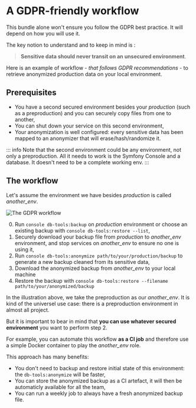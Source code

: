 
# A GDPR-friendly workflow

This bundle alone won't ensure you follow the GDPR best practice.
It will depend on how you will use it.

The key notion to understand and to keep in mind is :

> **Sensitive data should never transit on an unsecured environment**.

Here is an example of workflow - *that follows GDPR recommendations* - to retrieve anonymized
production data on your local environment.

## Prerequisites

* You have a second secured environment besides your *production* (such as a preproduction)
  and you can securely copy files from one to another,
* You can shut down your service on this second environment,
* Your anonymization is well configured: every sensitive data has been
  mapped to an anonymizer that will erase/hash/randomize it.

::: info
Note that the second environment could be any environment, not only a preproduction. All it needs to work
is the Symfony Console and a database. It doesn't need to be a complete working env.
:::

## The workflow

Let's assume the environment we have besides *production* is called *another_env*.

![The GDPR workflow](/public/gdpr-workflow.gif)

0. Run `console db-tools:backup` on *production* environment or
   choose an existing backup with `console db-tools:restore --list`,
1. Securely download your backup file from *production* to *another_env* environment,
   and stop services on *another_env* to ensure no one is using it,
2. Run `console db-tools:anonymize path/to/your/production/backup` to generate
   a new backup cleaned from its sensitive data,
3. Download the anonymized backup from *another_env* to your local machine
4. Restore the backup with `console db-tools:restore --filename path/to/your/anonymized/backup`

In the illustration above, we take the preproduction as our *another_env*. It is kind of
the universel use case: there is a preproduction environment in almost all project.

But it is important to bear in mind that **you can use whatever secured environment** you want to perform
step 2.

For example, you can automate this workflow **as a CI job** and therefore use a simple Docker container
to play the *another_env* role.

This approach has many benefits:
* You don't need to backup and restore initial state of this environment:
  the `db-tools:anonymize` will be faster,
* You can store the anonymized backup as a CI artefact, it will then be automaticly available for
  all the team,
* You can run a weekly job to always have a fresh anonymized backup file.


